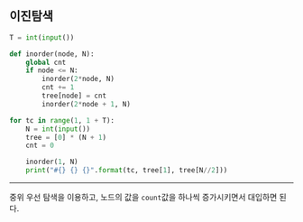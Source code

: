 ## 이진탐색

```python
T = int(input())

def inorder(node, N):
    global cnt
    if node <= N:
        inorder(2*node, N)
        cnt += 1
        tree[node] = cnt
        inorder(2*node + 1, N)

for tc in range(1, 1 + T):
    N = int(input())
    tree = [0] * (N + 1)
    cnt = 0

    inorder(1, N)
    print("#{} {} {}".format(tc, tree[1], tree[N//2]))
```

---

중위 우선 탐색을 이용하고, 노드의 값을 ``count``값을 하나씩 증가시키면서 대입하면 된다.
